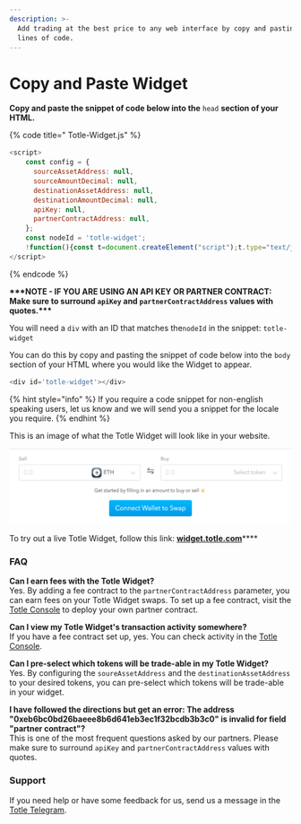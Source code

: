 ```yaml
---
description: >-
  Add trading at the best price to any web interface by copy and pasting a few
  lines of code.
---
```


# Copy and Paste Widget

**Copy and paste the snippet of code below into the** `head` **section of your HTML.** 

{% code title=" Totle-Widget.js" %}
```javascript
<script>
    const config = {
      sourceAssetAddress: null,
      sourceAmountDecimal: null,
      destinationAssetAddress: null,
      destinationAmountDecimal: null,
      apiKey: null,
      partnerContractAddress: null,
    };
    const nodeId = 'totle-widget';
    !function(){const t=document.createElement("script");t.type="text/javascript";const e=()=>{TotleWidget.default.run(config,document.getElementById(nodeId))};t.readyState?t.onreadystatechange=function(){"loaded"!=t.readyState&&"complete"!=t.readyState||(t.onreadystatechange=null,e())}:t.onload=function(){e()},t.src="https://widget.totle.com/latest/dist.js",document.getElementsByTagName("head")[0].appendChild(t)}();
</script>
```
{% endcode %}

**\*\*\*NOTE - IF YOU ARE USING AN API KEY OR PARTNER CONTRACT: Make sure to surround `apiKey` and `partnerContractAddress` values with quotes.\*\*\***

You will need a `div` with an ID that matches the`nodeId` in the snippet: `totle-widget`

You can do this by copy and pasting the snippet of code below into the `body` section of your HTML where you would like the Widget to appear. 

```javascript
<div id='totle-widget'></div>
```

{% hint style="info" %}
  If you require a code snippet for non-english speaking users, let us know and we will send you a snippet for the locale you require. 
{% endhint %}

This is an image of what the Totle Widget will look like in your website. 

![](.gitbook/assets/screen-shot-2020-02-06-at-3.37.11-pm.png)

To try out a live Totle Widget, follow this link: [**widget.totle.com**](https://widget.totle.com)\*\*\*\*

### **FAQ**

**Can I earn fees with the Totle Widget?**   
Yes. By adding a fee contract to the `partnerContractAddress` parameter, you can earn fees on your Totle Widget swaps. To set up a fee contract, visit the [Totle Console](smart-contract/partner-contracts.md) to deploy your own partner contract.   
  
**Can I view my Totle Widget's transaction activity somewhere?**   
If you have a fee contract set up, yes. You can check activity in the [Totle Console](smart-contract/partner-contracts.md).    
  
**Can I pre-select which tokens will be trade-able in my Totle Widget?**   
Yes. By configuring the `soureAssetAddress` and the `destinationAssetAddress` to your desired tokens, you can pre-select which tokens will be trade-able in your widget.

**I have followed the directions but get an error: The address "0xeb6bc0bd26baeee8b6d641eb3ec1f32bcdb3b3c0" is invalid for field "partner contract"?**   
This is one of the most frequent questions asked by our partners. Please make sure to surround `apiKey` and `partnerContractAddress` values with quotes. 

### Support

If you need help or have some feedback for us, send us a message in the [Totle Telegram](https://t.me/totleinc).

